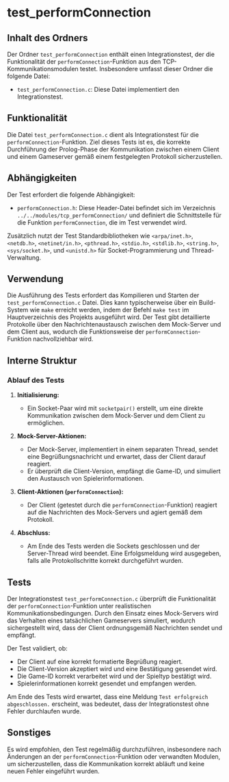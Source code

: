 # test_performConnection

## Inhalt des Ordners

Der Ordner `test_performConnection` enthält einen Integrationstest, der die Funktionalität der `performConnection`-Funktion aus den TCP-Kommunikationsmodulen testet. Insbesondere umfasst dieser Ordner die folgende Datei:

- `test_performConnection.c`: Diese Datei implementiert den Integrationstest.

## Funktionalität

Die Datei `test_performConnection.c` dient als Integrationstest für die `performConnection`-Funktion. Ziel dieses Tests ist es, die korrekte Durchführung der Prolog-Phase der Kommunikation zwischen einem Client und einem Gameserver gemäß einem festgelegten Protokoll sicherzustellen.

## Abhängigkeiten

Der Test erfordert die folgende Abhängigkeit:

- `performConnection.h`: Diese Header-Datei befindet sich im Verzeichnis `../../modules/tcp_performConnection/` und definiert die Schnittstelle für die Funktion `performConnection`, die im Test verwendet wird.

Zusätzlich nutzt der Test Standardbibliotheken wie `<arpa/inet.h>`, `<netdb.h>`, `<netinet/in.h>`, `<pthread.h>`, `<stdio.h>`, `<stdlib.h>`, `<string.h>`, `<sys/socket.h>`, und `<unistd.h>` für Socket-Programmierung und Thread-Verwaltung.

## Verwendung

Die Ausführung des Tests erfordert das Kompilieren und Starten der `test_performConnection.c` Datei. Dies kann typischerweise über ein Build-System wie `make` erreicht werden, indem der Befehl `make test` im Hauptverzeichnis des Projekts ausgeführt wird. Der Test gibt detaillierte Protokolle über den Nachrichtenaustausch zwischen dem Mock-Server und dem Client aus, wodurch die Funktionsweise der `performConnection`-Funktion nachvollziehbar wird.

## Interne Struktur

### Ablauf des Tests

1. **Initialisierung:**
   - Ein Socket-Paar wird mit `socketpair()` erstellt, um eine direkte Kommunikation zwischen dem Mock-Server und dem Client zu ermöglichen.

2. **Mock-Server-Aktionen:**
   - Der Mock-Server, implementiert in einem separaten Thread, sendet eine Begrüßungsnachricht und erwartet, dass der Client darauf reagiert.
   - Er überprüft die Client-Version, empfängt die Game-ID, und simuliert den Austausch von Spielerinformationen.

3. **Client-Aktionen (`performConnection`):**
   - Der Client (getestet durch die `performConnection`-Funktion) reagiert auf die Nachrichten des Mock-Servers und agiert gemäß dem Protokoll.

4. **Abschluss:**
   - Am Ende des Tests werden die Sockets geschlossen und der Server-Thread wird beendet. Eine Erfolgsmeldung wird ausgegeben, falls alle Protokollschritte korrekt durchgeführt wurden.

## Tests

Der Integrationstest `test_performConnection.c` überprüft die Funktionalität der `performConnection`-Funktion unter realistischen Kommunikationsbedingungen. Durch den Einsatz eines Mock-Servers wird das Verhalten eines tatsächlichen Gameservers simuliert, wodurch sichergestellt wird, dass der Client ordnungsgemäß Nachrichten sendet und empfängt.

Der Test validiert, ob:
- Der Client auf eine korrekt formatierte Begrüßung reagiert.
- Die Client-Version akzeptiert wird und eine Bestätigung gesendet wird.
- Die Game-ID korrekt verarbeitet wird und der Spieltyp bestätigt wird.
- Spielerinformationen korrekt gesendet und empfangen werden.

Am Ende des Tests wird erwartet, dass eine Meldung `Test erfolgreich abgeschlossen.` erscheint, was bedeutet, dass der Integrationstest ohne Fehler durchlaufen wurde.

## Sonstiges

Es wird empfohlen, den Test regelmäßig durchzuführen, insbesondere nach Änderungen an der `performConnection`-Funktion oder verwandten Modulen, um sicherzustellen, dass die Kommunikation korrekt abläuft und keine neuen Fehler eingeführt wurden.